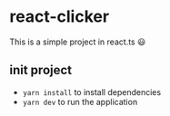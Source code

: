 # react-clicker

This is a simple project in react.ts 😃

## init project

- `yarn install` to install dependencies
- `yarn dev` to run the application

